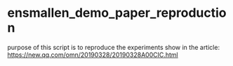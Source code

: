 # ensmallen_demo_paper_reproduction
purpose of this script is to reproduce the experiments show in the article: https://new.qq.com/omn/20190328/20190328A00CIC.html
